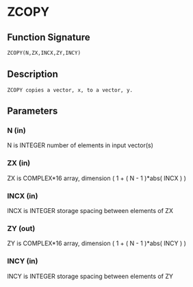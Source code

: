 # ZCOPY

## Function Signature

```fortran
ZCOPY(N,ZX,INCX,ZY,INCY)
```

## Description


    ZCOPY copies a vector, x, to a vector, y.

## Parameters

### N (in)

N is INTEGER number of elements in input vector(s)

### ZX (in)

ZX is COMPLEX*16 array, dimension ( 1 + ( N - 1 )*abs( INCX ) )

### INCX (in)

INCX is INTEGER storage spacing between elements of ZX

### ZY (out)

ZY is COMPLEX*16 array, dimension ( 1 + ( N - 1 )*abs( INCY ) )

### INCY (in)

INCY is INTEGER storage spacing between elements of ZY

